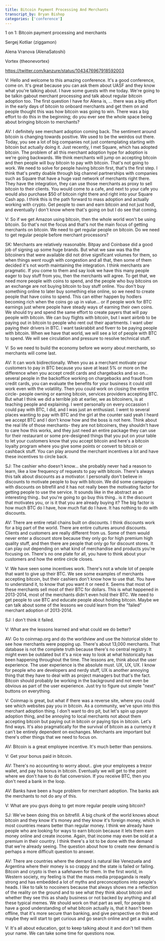 ```yaml
---
title: Bitcoin Payment Processing And Merchants
transcript_by: Bryan Bishop
categories: ['conference']
---
```


1 on 1: Bitcoin payment processing and merchants

Sergej Kotliar (ziggamon)

Alena Vranova (AlenaSatoshi)

Vortex (theonevortex)

<https://twitter.com/kanzure/status/1043476967918592003>

V: Hello and welcome to this amazing conference. It's a good conference, come on. It's great because you can ask them about UASF and they know what you're talking about. I have some guests with me today. We're going to be talkin gabout merchant processing and talk about regular bitcoin adoption too. The first question I have for Alena is, ... there was a big effort in the early days of bitcoin to onboard merchants and get them on and people thought this was how bitcoin was going to win. There was a big effort to do this in the beginning; do you ever see the whole space being about bringing bitcoin to merchants?

AV: I definitely see merchant adoption coming back. The sentiment around bitcoin is changing towards positive. We used to be the weirdos out there. Today, you see a lot of big companies not just contemplating starting with bitcoin but actually doing it. Just recently, I met Square, which has adopted bitcoin. The problem of all this merchant adoption hype for adoption is we're going backwards. We think merchants will jump on accepting bitcoin and then people will buy bitcoin to pay with bitcoin. That's not going to work. We need to solve for people having bitcoin first, that's the first step. I think that's pretty doable through big channel partnerships with companies such as Square that have a huge vast network of merchants right there. They have the integration, they can use those merchants as proxy to sell bitcoin to their clients. You would come to a cafe, and next to your cafe you would also purchase $50 of bitcoin right there and right into your Square Cash app. I think this is the path forward to mass adoption and actually working with crypto. Get people to own and earn bitcoin and not just hodl, and eventually I don't know where that's going on but I do see that coming.

V: So if we get Amazon using bitcoin, then the whole world won't be using bitcoin. So that's not the focus and that's not the main focus of getting merchants on bitcoin. We need to get regular people on bitcoin. Do we need to get regular people before merchant processors?

SK: Merchants are relatively reasonable. Bitpay and Coinbase did a good job of signing up some huge brands. But what we saw was tha the bitcoiners that were available did not drive significant volumes for them, so when things went rough with congestion and all that, then some of them decided it's not worth maintaining the integration. I think merchants are pragmatic. If you come to them and say look we have this many people eager to buy stuff from you, then the merchants will agree. To get that, we need more people with coins to spend, and the people who buy bitcoins on an exchange are not buying bitcoin to buy stuff online. You don't buy something online to later buy something else online, so we need to create people that have coins to spend. This can either happen by hodlers becoming rich when the coins go up in value... or if people work for BTC earnings just where people have steady ways of earning their own coins. We should try and spend the same effort to create payers that will pay people with bitcoin. We can buy flights with bitcoin, but I want airbnb to be paying out in bitcoin to people who rent out their apartments. I want uber paying their drivers in BTC. I want taskrabbit and fiverr to be paying people with bitcoin. When we have that world, we will see a lot of people with BTC to spend. We will see circulation and pressure to resolve technical stuff.

V: So we need to build the economy before we worry about merchants, so merchants will come last.

AV: It can work bidirectionally. When you as a merchant motivate your customers to pay in BTC because you save at least 5% or more on the difference when you accept credit cards and chargebacks and so on... several people in the backoffice working on chargebacks and fraud from credit cards, you can evaluate the benefits for your business it could still work even with the volatility. Then you could work on closing the entire circle- people owning or earning bitcoin, services providers accepting BTC. But what I think we did a terrible job at earlier, we as bitcoiners, is at teaching people and explaining. I went personally on every occassion I could pay with BTC, I did, and I was just an enthusiast. I went to several places wanting to pay with BTC and the girl at the counter said yeah I heard we accept BTC and I don't know how and the boss is not here. Think about the real life of those merchants- they are not bitcoiners, they shouldn't have to care how this works, and they just need an entire package they can use for their restaurant or some pre-designed things that you put on your table to let your customers know that you accept bitcoin and here's a bitcoin loyalty program where you give some points or convert to bitcoin or cashback stuff. You can play around the merchant incentives a lot and have these incentives to circle back.

SJ: The cashier who doesn't know... she probably never had a reason to learn, like a low frequency of requests to pay with bitcoin. There's always this talk about discounts as a motivator. I personally don't believe in discounts to motivate people to buy with bitcoin. We did some campaigns with discounts on bitrefill and it has not really been the motivating factor for getting people to use the service. It sounds like in the abstract as an interesting thing.. but you're going to go buy this thing.. is it the discount that motivates you, or is it that you are already buying it? The big factor is how much BTC do I have, how much fiat do I have. It has nothing to do with discounts.

AV: There are entire retail chains built on discounts. I think discounts work for a big part of the world. There are entire cultures around discounts. Clients and customers are really different from us. Some of them would never enter a discount store because they only go for high premium high quality stuff, and then there are people that only go for discount stores. It can play out depending on what kind of merchandise and products you're focusing on. There's no one plate for all, you have to think about your customers and how the entire circle closes.

V: We have seen some incentives work. There's not a whole lot of people that want to give up their BTC. We see some examples of merchants accepting bitcoin, but their cashiers don't know how to use that. You have to understand it, to know that you want it or need it. Seems that most of these merchants sell most of their BTC for dollars. This is what happened in 2013-2014, most of the merchants didn't even hold their BTC. We need to get people to use BTC and educate people about holding bitcoin. Maybe we can talk about some of the lessons we could learn from the "failed" merchant adoption of 2013-2014.

SJ: I don't think it failed.

V: What are the lessons learned and what could we do better?

AV: Go to coinmap.org and do the worldview and use the historical slider to see how merchants were popping up. There's about 13,000 merchants. That database is not the complete truth because there's no central registry. It might even be outdated but it's a nice way to look at what historically has been happening throughout the time. The lessons are, think about the user experience. The user experience is the absolute must. UX, UX, UX. I know for people who are developers and nerdy stuff, UX is another annoying thing that they have to deal with as project managers but that's the fact. Bitcoin should probably be working in the background and not even be obvious as part of the user experience. Just try to figure out simple "next" buttons on everything.

V: Coinmap is great, but what if there was a reverse site, where you could see which websites pay you in bitcoin. As a community, we've spun into this merchant adoption thing. I don't want to dro pit, but let's spin up payor adoption thing, and be annoying to local merchants not about them accepting bitcoin but paying out in bitcoin or paying tips in bitcoin. Let's find ways. It's also pragmatically for the survival of bitcoin as a currency it can't be entirely dependent on exchanges. Merchants are important but there's other things that we need to focus on.

AV: Bitcoin is a great employee incentive. It's much better than pensions.

V: Get your bonus paid in bitcoin.

AV: There's no accounting to worry about.. give your employees a trezor wallet, and pay his bonus in bitcoin. Eventually we will get to the point where we don't have to do fiat conversion. If you receive BTC, then you don't need a bank in the loop.

AV: Banks have been a huge problem for merchant adoption. The banks ask the merchants to not do any of this.

V: What are you guys doing to get more regular people using bitcoin?

SJ: We've been doing this on bitrefill. A big chunk of the world knows about bitcoin and they know it's money and they know it's foreign money, which in most countries means better than regular money. I think we already have people who are looking for ways to earn bitcoin because it lets them earn money online and create income. Again, that income may even be sold at a premium in their country. I think there's a lot to be done with the demand that we're already seeing. The question about how to create new demand is perhaps a more difficult question to answer.

AV: There are countries where the demand is natural like Venezuela and Argentina where their money is so crappy and the state is failed or failing. Bitcoin and crypto is then a safehaven for them. In the first world, in Western society, my feeling is that the mass media propaganda is really strong and has embedded a lot of myths and preconceptions into people's heads. I like to talk to nocoiners because that always shows me a reflection of the reality on the ground and to see what they think about bitcoin and whether they see this as shady business or not backed by anything and all these typical memes. We should work on that part as well, for people to have a good understanding of what bitcoin actually is, that it hasn't been offline, that it's more secure than banking, and give perspective on this and maybe they will start to get curious and go search online and get a wallet.

V: It's all about education, got to keep talking about it and don't tell them your name. We can take some time for questions now.
